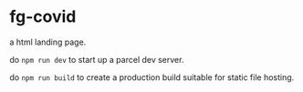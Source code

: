 # fg-covid

a html landing page.

do `npm run dev` to start up a parcel dev server.

do `npm run build` to create a production build suitable for static file hosting.
